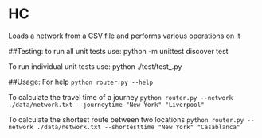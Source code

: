 # HC
Loads a network from a CSV file and performs various operations on it

##Testing:
to run all unit tests use:
python -m unittest discover test

To run individual unit tests use:
python ./test/test_<name>.py


##Usage:
For help
`python router.py --help`

To calculate the travel time of a journey
`python router.py --network ./data/network.txt --journeytime "New York" "Liverpool"`

To calculate the shortest route between two locations
`python router.py --network ./data/network.txt --shortesttime "New York" "Casablanca"`